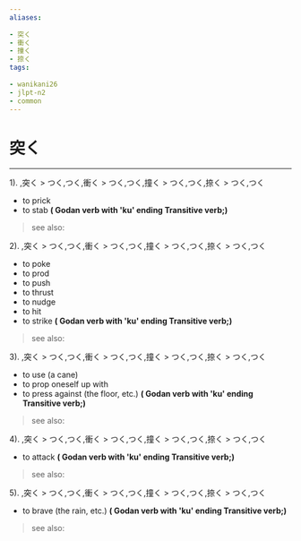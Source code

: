 ```yaml
---
aliases:
    
- 突く
- 衝く
- 撞く
- 捺く
tags:
    
- wanikani26
- jlpt-n2
- common
---
```


# 突く
---
1).
,突く > つく,つく,衝く > つく,つく,撞く > つく,つく,捺く > つく,つく

- to prick
- to stab
**( Godan verb with 'ku' ending Transitive verb;)**
> see also: 
            
2).
,突く > つく,つく,衝く > つく,つく,撞く > つく,つく,捺く > つく,つく

- to poke
- to prod
- to push
- to thrust
- to nudge
- to hit
- to strike
**( Godan verb with 'ku' ending Transitive verb;)**
> see also: 
            
3).
,突く > つく,つく,衝く > つく,つく,撞く > つく,つく,捺く > つく,つく

- to use (a cane)
- to prop oneself up with
- to press against (the floor, etc.)
**( Godan verb with 'ku' ending Transitive verb;)**
> see also: 
            
4).
,突く > つく,つく,衝く > つく,つく,撞く > つく,つく,捺く > つく,つく

- to attack
**( Godan verb with 'ku' ending Transitive verb;)**
> see also: 
            
5).
,突く > つく,つく,衝く > つく,つく,撞く > つく,つく,捺く > つく,つく

- to brave (the rain, etc.)
**( Godan verb with 'ku' ending Transitive verb;)**
> see also: 
            
